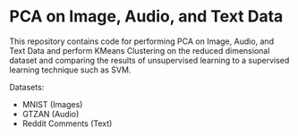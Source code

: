 # PCA on Image, Audio, and Text Data

This repository contains code for performing PCA on Image, Audio, and Text Data and perform KMeans Clustering on the reduced dimensional dataset and comparing the results of unsupervised learning to a supervised learning technique such as SVM.

Datasets:
- MNIST (Images)
- GTZAN (Audio)
- Reddit Comments (Text)
